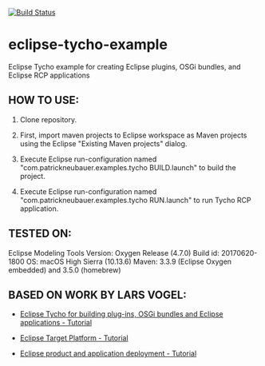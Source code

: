 [![Build Status](https://travis-ci.org/patrickneubauer/eclipse-tycho-example.svg?branch=master)](https://travis-ci.org/patrickneubauer/eclipse-tycho-example)
# eclipse-tycho-example
Eclipse Tycho example for creating Eclipse plugins, OSGi bundles, and Eclipse RCP applications

HOW TO USE:
-----------

1. Clone repository.

2. First, import maven projects to Eclipse workspace as Maven projects using the Eclipse "Existing Maven projects" dialog.

3. Execute Eclipse run-configuration named "com.patrickneubauer.examples.tycho BUILD.launch" to build the project.

4. Execute Eclipse run-configuration named "com.patrickneubauer.examples.tycho RUN.launch" to run Tycho RCP application.


TESTED ON:
----------

Eclipse Modeling Tools
Version: Oxygen Release (4.7.0)
Build id: 20170620-1800
OS: macOS High Sierra (10.13.6)
Maven: 3.3.9 (Eclipse Oxygen embedded) and 3.5.0 (homebrew)


BASED ON WORK BY LARS VOGEL:
----------------------------

* [Eclipse Tycho for building plug-ins, OSGi bundles and Eclipse applications - Tutorial](http://www.vogella.com/tutorials/EclipseTycho/article.html)

* [Eclipse Target Platform - Tutorial](http://www.vogella.com/tutorials/EclipseTargetPlatform/article.html)

* [Eclipse product and application deployment - Tutorial](http://www.vogella.com/tutorials/EclipseProductDeployment/article.html)
